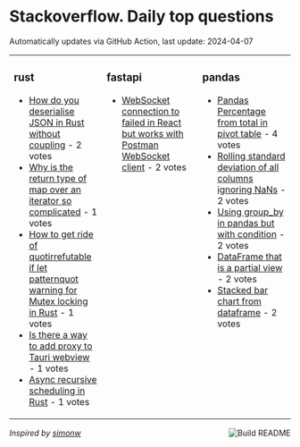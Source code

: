 # Stackoverflow. Daily top questions 

Automatically updates via GitHub Action, last update: <!-- date starts -->2024-04-07<!-- date ends -->


<table><tr><td valign="top" width="33%">

### rust
<!-- rust starts -->
* [How do you deserialise JSON in Rust without coupling](https://stackoverflow.com/questions/78283177/how-do-you-deserialise-json-in-rust-without-coupling) - 2 votes
* [Why is the return type of map over an iterator so complicated](https://stackoverflow.com/questions/78287362/why-is-the-return-type-of-map-over-an-iterator-so-complicated) - 1 votes
* [How to get ride of quotirrefutable if let patternquot warning for Mutex locking in Rust](https://stackoverflow.com/questions/78282928/how-to-get-ride-of-irrefutable-if-let-pattern-warning-for-mutex-locking-in-r) - 1 votes
* [Is there a way to add proxy to Tauri webview](https://stackoverflow.com/questions/78285683/is-there-a-way-to-add-proxy-to-tauri-webview) - 1 votes
* [Async recursive scheduling in Rust](https://stackoverflow.com/questions/78289260/async-recursive-scheduling-in-rust) - 1 votes
<!-- rust ends -->
</td><td valign="top" width="34%">


### fastapi
<!-- fastapi starts -->
* [WebSocket connection to  failed in React but works with Postman WebSocket client](https://stackoverflow.com/questions/78284790/websocket-connection-to-failed-in-react-but-works-with-postman-websocket-cl) - 2 votes
<!-- fastapi ends -->
</td><td valign="top" width="34%">


### pandas
<!-- pandas starts -->
* [Pandas  Percentage from total in pivot table](https://stackoverflow.com/questions/78283909/pandas-percentage-from-total-in-pivot-table) - 4 votes
* [Rolling standard deviation of all columns ignoring NaNs](https://stackoverflow.com/questions/78285601/rolling-standard-deviation-of-all-columns-ignoring-nans) - 2 votes
* [Using group_by in pandas but with condition](https://stackoverflow.com/questions/78284936/using-group-by-in-pandas-but-with-condition) - 2 votes
* [DataFrame that is a partial view](https://stackoverflow.com/questions/78288826/dataframe-that-is-a-partial-view) - 2 votes
* [Stacked bar chart from dataframe](https://stackoverflow.com/questions/78287484/stacked-bar-chart-from-dataframe) - 2 votes
<!-- pandas ends -->
</td></tr></table>

<a href="https://github.com/hp0404/hp0404/actions"><img src="https://github.com/hp0404/hp0404/workflows/Build%20README/badge.svg" align="right" alt="Build README"></a> <p>*Inspired by  [simonw](https://github.com/simonw/simonw)*</p>
